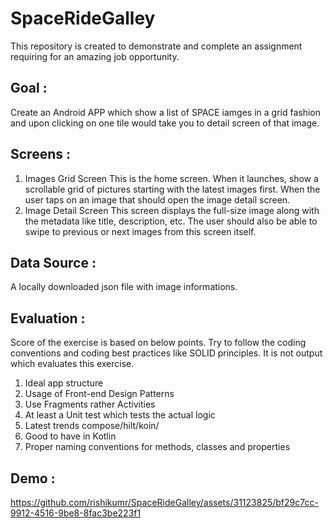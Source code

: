 # SpaceRideGalley
This repository is created to demonstrate and complete an assignment requiring for an amazing job opportunity.

## Goal : 
Create an Android APP which show a list of SPACE iamges in a grid fashion and upon clicking on one tile would take you to detail screen of that image.

## Screens :
1. Images Grid Screen
This is the home screen. When it launches, show a scrollable grid of pictures starting with
the latest images first. When the user taps on an image that should open the image detail
screen.
2. Image Detail Screen
This screen displays the full-size image along with the metadata like title, description, etc.
The user should also be able to swipe to previous or next images from this screen itself.

## Data Source : 
A locally downloaded json file with image informations.

## Evaluation :
Score of the exercise is based on below points. Try to follow the coding conventions and coding best practices like SOLID principles. It is not output which evaluates this exercise.
1. Ideal app structure
2. Usage of Front-end Design Patterns
3. Use Fragments rather Activities
4. At least a Unit test which tests the actual logic
5. Latest trends compose/hilt/koin/
6. Good to have in Kotlin
7. Proper naming conventions for methods, classes and properties

## Demo :


https://github.com/rishikumr/SpaceRideGalley/assets/31123825/bf29c7cc-9912-4516-9be8-8fac3be223f1



